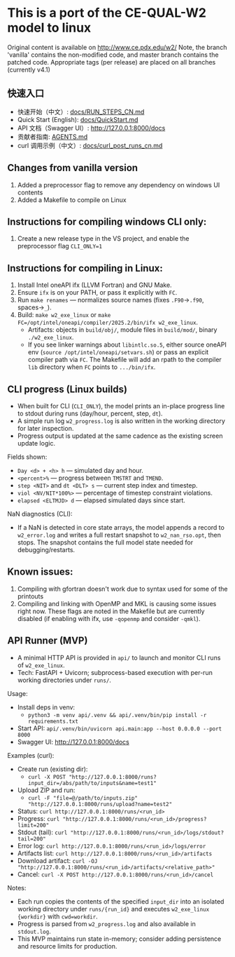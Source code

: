 # This is a port of the CE-QUAL-W2 model to linux
Original content is available on http://www.ce.pdx.edu/w2/
Note, the branch 'vanilla' contains the non-modified code, and master branch contains the patched code.
Appropriate tags (per release) are placed on all branches (currently v4.1)

## 快速入口
- 快速开始（中文）: [docs/RUN_STEPS_CN.md](docs/RUN_STEPS_CN.md)
- Quick Start (English): [docs/QuickStart.md](docs/QuickStart.md)
- API 文档（Swagger UI）: http://127.0.0.1:8000/docs
- 贡献者指南: [AGENTS.md](AGENTS.md)
- curl 调用示例（中文）: [docs/curl_post_runs_cn.md](docs/curl_post_runs_cn.md)

## Changes from vanilla version
1. Added a preprocessor flag to remove any dependency on windows UI contents
1. Added a Makefile to compile on Linux

## Instructions for compiling windows CLI only:
1. Create a new release type in the VS project, and enable the preprocessor flag `CLI_ONLY=1`

## Instructions for compiling in Linux:
1. Install Intel oneAPI ifx (LLVM Fortran) and GNU Make.
1. Ensure `ifx` is on your PATH, or pass it explicitly with `FC`.
1. Run `make renames` — normalizes source names (fixes `.F90`→`.f90`, spaces→`_`).
1. Build: `make w2_exe_linux` or `make FC=/opt/intel/oneapi/compiler/2025.2/bin/ifx w2_exe_linux`.
   - Artifacts: objects in `build/obj/`, module files in `build/mod/`, binary `./w2_exe_linux`.
   - If you see linker warnings about `libintlc.so.5`, either source oneAPI env (`source /opt/intel/oneapi/setvars.sh`) or pass an explicit compiler path via `FC`. The Makefile will add an rpath to the compiler `lib` directory when `FC` points to `.../bin/ifx`.

## CLI progress (Linux builds)
- When built for CLI (`CLI_ONLY`), the model prints an in-place progress line to stdout during runs (day/hour, percent, step, `dt`).
- A simple run log `w2_progress.log` is also written in the working directory for later inspection.
- Progress output is updated at the same cadence as the existing screen update logic.

Fields shown:
- `Day <d> + <h> h` — simulated day and hour.
- `<percent>%` — progress between `TMSTRT` and `TMEND`.
- `step <NIT>` and `dt <DLT> s` — current step index and timestep.
- `viol <NV/NIT*100%>` — percentage of timestep constraint violations.
- `elapsed <ELTMJD> d` — elapsed simulated days since start.

NaN diagnostics (CLI):
- If a NaN is detected in core state arrays, the model appends a record to `w2_error.log` and writes a full restart snapshot to `w2_nan_rso.opt`, then stops. The snapshot contains the full model state needed for debugging/restarts.

## Known issues:
1. Compiling with gfortran doesn't work due to syntax used for some of the printouts
1. Compiling and linking with OpenMP and MKL is causing some issues right now. These flags are noted in the Makefile but are currently disabled (if enabling with ifx, use `-qopenmp` and consider `-qmkl`).

## API Runner (MVP)
- A minimal HTTP API is provided in `api/` to launch and monitor CLI runs of `w2_exe_linux`.
- Tech: FastAPI + Uvicorn; subprocess-based execution with per-run working directories under `runs/`.

Usage:
- Install deps in venv:
  - `python3 -m venv api/.venv && api/.venv/bin/pip install -r requirements.txt`
- Start API: `api/.venv/bin/uvicorn api.main:app --host 0.0.0.0 --port 8000`
- Swagger UI: http://127.0.0.1:8000/docs

Examples (curl):
- Create run (existing dir):
  - `curl -X POST "http://127.0.0.1:8000/runs?input_dir=/abs/path/to/inputs&name=test1"`
- Upload ZIP and run:
  - `curl -F "file=@/path/to/inputs.zip" "http://127.0.0.1:8000/runs/upload?name=test2"`
- Status: `curl http://127.0.0.1:8000/runs/<run_id>`
- Progress: `curl "http://127.0.0.1:8000/runs/<run_id>/progress?limit=200"`
- Stdout (tail): `curl "http://127.0.0.1:8000/runs/<run_id>/logs/stdout?tail=200"`
- Error log: `curl http://127.0.0.1:8000/runs/<run_id>/logs/error`
- Artifacts list: `curl http://127.0.0.1:8000/runs/<run_id>/artifacts`
- Download artifact: `curl -OJ "http://127.0.0.1:8000/runs/<run_id>/artifacts/<relative_path>"`
- Cancel: `curl -X POST http://127.0.0.1:8000/runs/<run_id>/cancel`

Notes:
- Each run copies the contents of the specified `input_dir` into an isolated working directory under `runs/{run_id}` and executes `w2_exe_linux {workdir}` with `cwd=workdir`.
- Progress is parsed from `w2_progress.log` and also available in `stdout.log`.
- This MVP maintains run state in-memory; consider adding persistence and resource limits for production.
